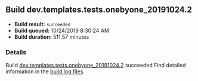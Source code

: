 ## Build dev.templates.tests.onebyone_20191024.2
- **Build result:** `succeeded`
- **Build queued:** 10/24/2019 8:30:24 AM
- **Build duration:** 511.57 minutes
### Details
Build [dev.templates.tests.onebyone_20191024.2](https://winappstudio.visualstudio.com/web/build.aspx?pcguid=a4ef43be-68ce-4195-a619-079b4d9834c2&builduri=vstfs%3a%2f%2f%2fBuild%2fBuild%2f31563) succeeded
Find detailed information in the [build log files]()
